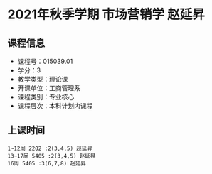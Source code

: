 # 2021年秋季学期 市场营销学 赵延昇






## 课程信息

- 课程号：015039.01
- 学分：3
- 教学类型：理论课
- 开课单位：工商管理系
- 课程类别：专业核心
- 课程层次：本科计划内课程

## 上课时间

```
1~12周 2202 :2(3,4,5) 赵延昇
13~17周 5405 :2(3,4,5) 赵延昇
16周 5405 :3(6,7,8) 赵延昇
```

